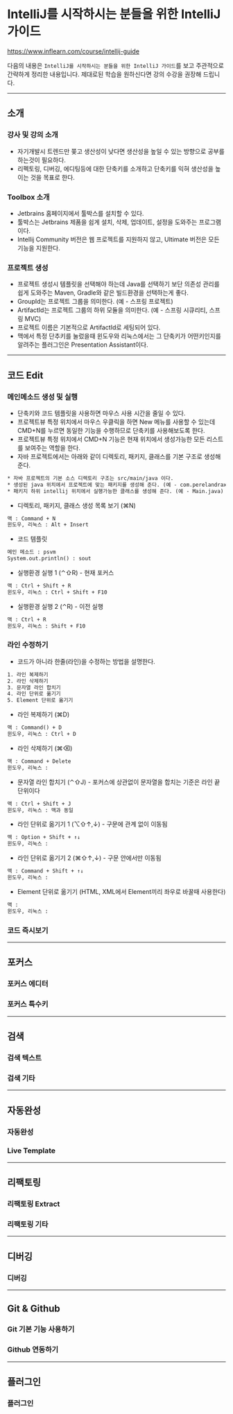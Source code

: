 # IntelliJ를 시작하시는 분들을 위한 IntelliJ 가이드

https://www.inflearn.com/course/intellij-guide

다음의 내용은 `IntelliJ를 시작하시는 분들을 위한 IntelliJ 가이드`를 보고 주관적으로 간략하게 정리한 내용입니다. 제대로된 학습을 원하신다면 강의 수강을 권장해 드립니다.

---

## 소개

### 강사 및 강의 소개

* 자기개발시 트렌드만 쫒고 생산성이 낮다면 생산성을 높일 수 있는 방향으로 공부를 하는것이 필요하다.
* 리펙토링, 디버깅, 에디팅등에 대한 단축키를 소개하고 단축키를 익혀 생산성을 높이는 것을 목표로 한다.

### Toolbox 소개

* Jetbrains 홈페이지에서 툴박스를 설치할 수 있다.
* 툴박스는 Jetbrains 제품을 쉽게 설치, 삭제, 업데이트, 설정을 도와주는 프로그램이다.
* Intellij Community 버전은 웹 프로젝트를 지원하지 않고, Ultimate 버전은 모든 기능을 지원한다.

### 프로젝트 생성

* 프로젝트 생성시 템플릿을 선택해야 하는데 Java를 선택하기 보단 의존성 관리를 쉽게 도와주는 Maven, Gradle와 같은 빌드환경을 선택하는게 좋다.
* GroupId는 프로젝트 그룹을 의미한다. (예 - 스프링 프로젝트)
* ArtifactId는 프로젝트 그룹의 하위 모듈을 의미한다. (예 - 스프링 시큐리티, 스프링 MVC)
* 프로젝트 이름은 기본적으로 ArtifactId로 세팅되어 있다.
* 맥에서 특정 단추키를 눌렀을때 윈도우와 리눅스에서는 그 단축키가 어떤키인지를 알려주는 플러그인은 Presentation Assistant이다.

---

## 코드 Edit

### 메인메소드 생성 및 실행

* 단축키와 코드 템플릿을 사용하면 마우스 사용 시간을 줄일 수 있다.
* 프로젝트뷰 특정 위치에서 마우스 우클릭을 하면 New 메뉴를 사용할 수 있는데 CMD+N를 누르면 동일한 기능을 수행하므로 단축키를 사용해보도록 한다.
* 프로젝트뷰 특정 위치에서 CMD+N 기능은 현재 위치에서 생성가능한 모든 리스트를 보여주는 역할을 한다.
* 자바 프로젝트에서는 아래와 같이 디렉토리, 패키지, 클래스를 기본 구조로 생성해 준다.
```txt
* 자바 프로젝트의 기본 소스 디렉토리 구조는 src/main/java 이다.
* 생성된 java 위치에서 프로젝트에 맞는 패키지를 생성해 준다. (예 - com.perelandrax.inflearn.intellij)
* 패키지 하위 intellij 위치에서 실행가능한 클래스를 생성해 준다. (예 - Main.java)
``` 

* 디렉토리, 패키지, 클래스 생성 목록 보기 (⌘N)
```txt
맥 : Command + N
윈도우, 리눅스 : Alt + Insert
```

* 코드 템플릿
```txt
메인 메소드 : psvm
System.out.println() : sout
```

* 실행환경 실행 1 (⌃⇧R) - 현재 포커스
```txt
맥 : Ctrl + Shift + R
윈도우, 리눅스 : Ctrl + Shift + F10
```

* 실행환경 실행 2 (⌃R) - 이전 실행
```txt
맥 : Ctrl + R
윈도우, 리눅스 : Shift + F10
``` 

### 라인 수정하기

* 코드가 아니라 한줄(라인)을 수정하는 방법을 설명한다.
```txt
1. 라인 복제하기
2. 라인 삭제하기
3. 문자열 라인 합치기
4. 라인 단위로 옮기기
5. Element 단위로 옮기기
```

* 라인 복제하기 (⌘D)
```txt
맥 : Command() + D
윈도우, 리눅스 : Ctrl + D
```

* 라인 삭제하기 (⌘⌫)
```txt
맥 : Command + Delete
윈도우, 리눅스 : 
```

* 문자열 라인 합치기 (⌃⇧J) - 포커스에 상관없이 문자열을 합치는 기준은 라인 끝 단위이다
```txt
맥 : Ctrl + Shift + J
윈도우, 리눅스 : 맥과 동일
```

* 라인 단위로 옮기기 1 (⌥⇧↑,↓) - 구문에 관계 없이 이동됨
```txt
맥 : Option + Shift + ↑↓
윈도우, 리눅스 : 
```

* 라인 단위로 옮기기 2 (⌘⇧↑,↓) - 구문 안에서만 이동됨
```txt
맥 : Command + Shift + ↑↓
윈도우, 리눅스 : 
```

* Element 단위로 옮기기 (HTML, XML에서 Element끼리 좌우로 바꿀때 사용한다)
```txt
맥 : 
윈도우, 리눅스 : 
```

### 코드 즉시보기

---

## 포커스

### 포커스 에디터

### 포커스 특수키

---

## 검색

### 검색 텍스트

### 검색 기타

---

## 자동완성

### 자동완성

### Live Template

---

## 리팩토링

### 리팩토링 Extract

### 리팩토링 기타

---

## 디버깅

### 디버깅

---

## Git & Github

### Git 기본 기능 사용하기

### Github 연동하기

---

## 플러그인

### 플러그인
